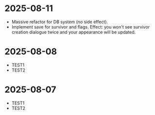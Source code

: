 # 2025-08-11

- Massive refactor for DB system (no side effect).
- Implement save for survivor and flags. Effect: you won't see survivor creation dialogue twice and your appearance will be updated.

# 2025-08-08

- TEST1
- TEST2

# 2025-08-07

- TEST1
- TEST2

